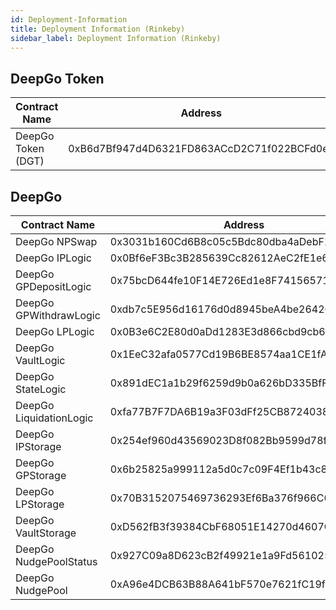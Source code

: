 ```yaml
---
id: Deployment-Information
title: Deployment Information (Rinkeby)
sidebar_label: Deployment Information (Rinkeby)
---
```


## DeepGo Token
| Contract Name | Address |
| --- | --- |
| DeepGo Token (DGT) | 0xB6d7Bf947d4D6321FD863ACcD2C71f022BCFd0eE |

## DeepGo 
| Contract Name | Address |
| --- | --- |
| DeepGo NPSwap | 0x3031b160Cd6B8c05c5Bdc80dba4aDebF17257247 |
| DeepGo IPLogic | 0x0Bf6eF3Bc3B285639Cc82612AeC2fE1e68a98d07 |
| DeepGo GPDepositLogic | 0x75bcD644fe10F14E726Ed1e8F74156571E04BD26 |
| DeepGo GPWithdrawLogic | 0xdb7c5E956d16176d0d8945beA4be26420d04bfFD |
| DeepGo LPLogic | 0x0B3e6C2E80d0aDd1283E3d866cbd9cb6B57Dd911 |
| DeepGo VaultLogic | 0x1EeC32afa0577Cd19B6BE8574aa1CE1fAEf90f11 |
| DeepGo StateLogic | 0x891dEC1a1b29f6259d9b0a626bD335BfF3d9B5D4 |
| DeepGo LiquidationLogic | 0xfa77B7F7DA6B19a3F03dFf25CB87240384Bb76A5 |
| DeepGo IPStorage | 0x254ef960d43569023D8f082Bb9599d78f3Afff8c |
| DeepGo GPStorage | 0x6b25825a999112a5d0c7c09F4Ef1b43c8A02f2f6 |
| DeepGo LPStorage | 0x70B3152075469736293Ef6Ba376f966C6C1cc65c |
| DeepGo VaultStorage | 0xD562fB3f39384CbF68051E14270d4607C548d26B |
| DeepGo NudgePoolStatus | 0x927C09a8D623cB2f49921e1a9Fd561025ecFBc46 |
| DeepGo NudgePool | 0xA96e4DCB63B88A641bF570e7621fC19f4254a5aC |